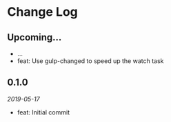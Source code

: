 # Change Log

## Upcoming...

- ... <!-- Add new lines here. Version number will be decided later -->
- feat: Use gulp-changed to speed up the watch task

## 0.1.0

_2019-05-17_

- feat: Initial commit
